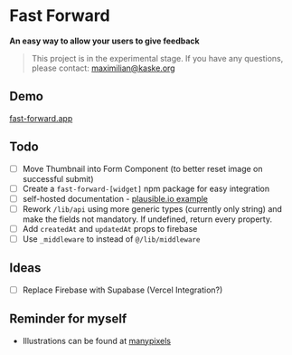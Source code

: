 # Fast Forward

**An easy way to allow your users to give feedback**

> This project is in the experimental stage. If you have any questions, please contact: maximilian@kaske.org

## Demo

[fast-forward.app](https://fast-forward.app)

## Todo

- [ ] Move Thumbnail into Form Component (to better reset image on successful submit)
- [ ] Create a `fast-forward-[widget]` npm package for easy integration
- [ ] self-hosted documentation - [plausible.io example](https://plausible.io/docs/self-hosting)
- [ ] Rework `/lib/api` using more generic types (currently only string) and make the fields not mandatory. If undefined, return every property.
- [ ] Add `createdAt` and `updatedAt` props to firebase
- [ ] Use `_middleware` to instead of `@/lib/middleware`

## Ideas

- [ ] Replace Firebase with Supabase (Vercel Integration?)

## Reminder for myself

- Illustrations can be found at [manypixels](https://www.manypixels.co/gallery)
